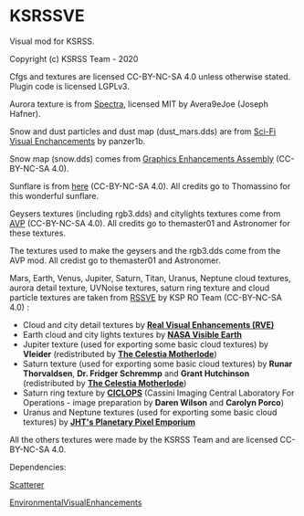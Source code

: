 # KSRSSVE

Visual mod for KSRSS.

Copyright (c) KSRSS Team - 2020

Cfgs and textures are licensed CC-BY-NC-SA 4.0 unless otherwise stated. Plugin code is licensed LGPLv3.

Aurora texture is from [Spectra](https://forum.kerbalspaceprogram.com/index.php?/topic/159443-12-181-spectra-v124-visual-compilation-10th-february-20/), licensed MIT by Avera9eJoe (Joseph Hafner).

Snow and dust particles and dust map (dust_mars.dds) are from [Sci-Fi Visual Enchancements](https://forum.kerbalspaceprogram.com/index.php?/topic/151190-16sci-fi-visual-enchancements-v-15-high-performance-alt-to-sve/) by panzer1b.

Snow map (snow.dds) comes from [Graphics Enhancements Assembly](https://forum.kerbalspaceprogram.com/index.php?/topic/161683-151-graphics-enhancements-assembly-gea/) (CC-BY-NC-SA 4.0).

Sunflare is from [here](https://spacedock.info/mod/997/Cepheus%20Sunflare) (CC-BY-NC-SA 4.0). All credits go to Thomassino for this wonderful sunflare.

Geysers textures (including rgb3.dds) and citylights textures come from [AVP](https://forum.kerbalspaceprogram.com/index.php?/topic/160878-ksp-181-astronomers-visual-pack-beyond-v401-21920/) (CC-BY-NC-SA 4.0). All credits go to themaster01 and Astronomer for these textures.

The textures used to make the geysers and the rgb3.dds come from the AVP mod. All credist go to themaster01 and Astronomer.

Mars, Earth, Venus, Jupiter, Saturn, Titan, Uranus, Neptune cloud textures, aurora detail texture, UVNoise textures, saturn ring texture and cloud particle textures are taken from [RSSVE](https://github.com/KSP-RO/RSSVE) by KSP RO Team (CC-BY-NC-SA 4.0) : 
  * Cloud and city detail textures by **[Real Visual Enhancements (RVE)](https://github.com/Pingopete)**
  * Earth cloud and city lights textures by **[NASA Visible Earth](http://visibleearth.nasa.gov)**
  * Jupiter texture (used for exporting some basic cloud textures) by **Vleider** (redistributed by **[The Celestia Motherlode](http://www.celestiamotherlode.net)**)
  * Saturn texture (used for exporting some basic cloud textures) by **Runar Thorvaldsen**, **Dr. Fridger Schremmp** and **Grant Hutchinson** (redistributed by **[The Celestia Motherlode](http://www.celestiamotherlode.net)**)
  * Saturn ring texture by **[CICLOPS](http://www.ciclops.org)** (Cassini Imaging Central Laboratory For Operations - image preparation by **Daren Wilson** and **Carolyn Porco**)
  * Uranus and Neptune textures (used for exporting some basic cloud textures) by **[JHT's Planetary Pixel Emporium](http://planetpixelemporium.com)**

All the others textures were made by the KSRSS Team and are licensed CC-BY-NC-SA 4.0.

Dependencies:

[Scatterer](https://forum.kerbalspaceprogram.com/index.php?/topic/103963-wip151-scatterer-atmospheric-scattering-v00336-08112018/)

[EnvironmentalVisualEnhancements](https://forum.kerbalspaceprogram.com/index.php?/topic/149733-14-13-122-environmentalvisualenhancements-140-1/)






